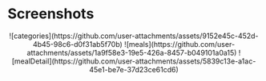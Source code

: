 # Screenshots

<p align="center">
![categories](https://github.com/user-attachments/assets/9152e45c-452d-4b45-98c6-d0f31ab5f70b) ![meals](https://github.com/user-attachments/assets/1a9f58e3-19e5-426a-8457-b049101a0a15) ![mealDetail](https://github.com/user-attachments/assets/5839c13e-a1ac-45e1-be7e-37d23ce61cd6)
</p>
